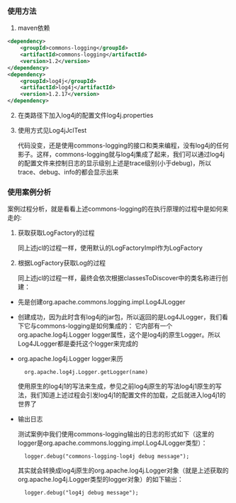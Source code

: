 ### 使用方法
1. maven依赖
```xml (type)
<dependency>
    <groupId>commons-logging</groupId>
    <artifactId>commons-logging</artifactId>
    <version>1.2</version>
</dependency>
<dependency>
    <groupId>log4j</groupId>
    <artifactId>log4j</artifactId>
    <version>1.2.17</version>
</dependency>
```
2. 在类路径下加入log4j的配置文件log4j.properties
3. 使用方式见Log4jJclTest

   代码没变，还是使用commons-logging的接口和类来编程，没有log4j的任何影子。这样，commons-logging就与log4j集成了起来，我们可以通过log4j的配置文件来控制日志的显示级别上述是trace级别(小于debug)，所以trace、debug、info的都会显示出来

### 使用案例分析

案例过程分析，就是看看上述commons-logging的在执行原理的过程中是如何来走的:
1. 获取获取LogFactory的过程

   同上述jcl的过程一样，使用默认的LogFactoryImpl作为LogFactory

2. 根据LogFactory获取Log的过程

   同上述jcl的过程一样，最终会依次根据classesToDiscover中的类名称进行创建：

+ 先是创建org.apache.commons.logging.impl.Log4JLogger

+ 创建成功，因为此时含有log4j的jar包，所以返回的是Log4JLogger，我们看下它与commons-logging是如何集成的：
它内部有一个org.apache.log4j.Logger logger属性，这个是log4j的原生Logger。所以Log4JLogger都是委托这个logger来完成的

+ org.apache.log4j.Logger logger来历

        org.apache.log4j.Logger.getLogger(name)

  使用原生的log4j1的写法来生成，参见之前log4j原生的写法log4j1原生的写法，我们知道上述过程会引发log4j1的配置文件的加载，之后就进入log4j1的世界了

+ 输出日志

  测试案例中我们使用commons-logging输出的日志的形式如下（这里的logger是org.apache.commons.logging.impl.Log4JLogger类型）：

        logger.debug("commons-logging-log4j debug message");

  其实就会转换成log4j原生的org.apache.log4j.Logger对象（就是上述获取的org.apache.log4j.Logger类型的logger对象）的如下输出：

        logger.debug("log4j debug message");

